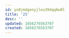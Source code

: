 ```yaml
---
id: yo0jmdgenyjlou39dqq6w0l
title: '25'
desc: ''
updated: 1656276563707
created: 1656276563707
---
```


